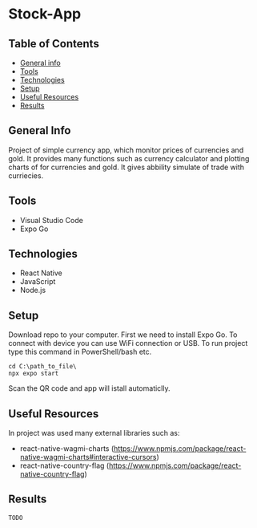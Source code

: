 # Stock-App

## Table of Contents
* [General info](#general-info)
* [Tools](#tools)
* [Technologies](#technologies)
* [Setup](#setup)
* [Useful Resources](#useful-resources)
* [Results](#results)



## General Info
Project of simple currency app, which monitor prices of currencies and gold. It provides many functions
such as currency calculator and plotting charts of for currencies and gold. It gives abbility simulate of trade with curriecies.
## Tools
* Visual Studio Code
* Expo Go
## Technologies
* React Native
* JavaScript
* Node.js

## Setup
Download repo to your computer.
First we need to install Expo Go.
To connect with device you can use WiFi connection or USB.
To run project type this command in PowerShell/bash etc.

```
cd C:\path_to_file\
npx expo start
```
Scan the QR code and app will istall automaticlly.
## Useful Resources
In project was used many external libraries such as:
* react-native-wagmi-charts
(https://www.npmjs.com/package/react-native-wagmi-charts#interactive-cursors)
* react-native-country-flag
(https://www.npmjs.com/package/react-native-country-flag)
## Results
    TODO 


